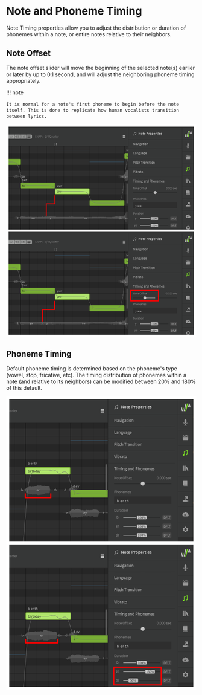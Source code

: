# Note and Phoneme Timing

Note Timing properties allow you to adjust the distribution or duration of phonemes within a note, or entire notes relative to their neighbors.

## Note Offset
The note offset slider will move the beginning of the selected note(s) earlier or later by up to 0.1 second, and will adjust the neighboring phoneme timing appropriately.

!!! note

    It is normal for a note's first phoneme to begin before the note itself. This is done to replicate how human vocalists transition between lyrics.

![Note Offset Side-by-side](/img/note-properties/note-offset-crop.png)

## Phoneme Timing
Default phoneme timing is determined based on the phoneme's type (vowel, stop, fricative, etc). The timing distribution of phonemes within a note (and relative to its neighbors) can be modified between 20% and 180% of this default.

![Phoneme Timing Side-by-side](/img/note-properties/phoneme-timing-crop.png)